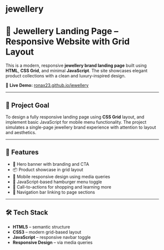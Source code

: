 # jewellery

# 💎 Jewellery Landing Page – Responsive Website with Grid Layout

This is a modern, responsive **jewellery brand landing page** built using **HTML**, **CSS Grid**, and minimal **JavaScript**. The site showcases elegant product collections with a clean and luxury-inspired design.

🔗 **Live Demo:** [ronax23.github.io/jewellery](https://ronax23.github.io/jewellery/)

---

## 🎯 Project Goal

To design a fully responsive landing page using **CSS Grid** layout, and implement basic JavaScript for mobile menu functionality. The project simulates a single-page jewellery brand experience with attention to layout and aesthetics.

---

## 🧩 Features

- 💎 Hero banner with branding and CTA  
- 📦 Product showcase in grid layout  
- 📱 Mobile responsive design using media queries  
- 🍔 JavaScript-based hamburger menu toggle  
- 🎯 Call-to-actions for shopping and learning more  
- 🔗 Navigation bar linking to page sections

---

## 🛠️ Tech Stack

- **HTML5** – semantic structure  
- **CSS3** – modern grid-based layout  
- **JavaScript** – responsive navbar toggle  
- **Responsive Design** – via media queries
